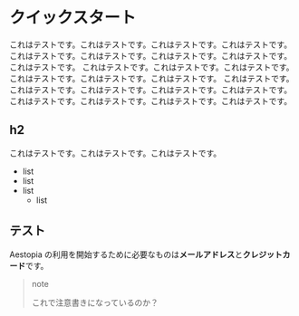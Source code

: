 # クイックスタート
これはテストです。これはテストです。これはテストです。これはテストです。
これはテストです。これはテストです。これはテストです。これはテストです。これはテストです。
これはテストです。これはテストです。これはテストです。これはテストです。これはテストです。これはテストです。
これはテストです。これはテストです。これはテストです。これはテストです。これはテストです。これはテストです。これはテストです。これはテストです。これはテストです。

## h2
これはテストです。これはテストです。これはテストです。
- list
- list
- list
  - list

## テスト
Aestopia の利用を開始するために必要なものは**メールアドレス**と**クレジットカード**です。

> note
>
> これで注意書きになっているのか？
